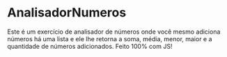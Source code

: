# AnalisadorNumeros
Este é um exercício de analisador de números onde você mesmo adiciona números há uma lista e ele lhe retorna a soma, média, menor, maior e a quantidade de números adicionados. Feito 100% com JS!
